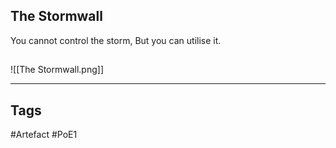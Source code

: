 ## The Stormwall
You cannot control the storm,
But you can utilise it.
##
![[The Stormwall.png]]

---
## Tags
#Artefact
#PoE1